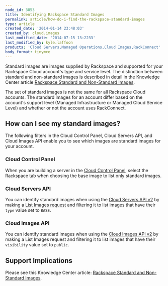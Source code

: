 ```yaml
---
node_id: 3853
title: Identifying Rackspace Standard Images
permalink: article/how-do-i-find-the-rackspace-standard-images
type: article
created_date: '2014-01-14 23:48:03'
created_by: cloud.images
last_modified_date: '2014-07-15 13:2233'
last_modified_by: kyle.laffoon
products: 'Cloud Servers,Managed Operations,Cloud Images,RackConnect'
body_format: tinymce
---
```


Standard images are images supplied by Rackspace and supported for your
Rackspace Cloud account's type and service level.  The distinction
between standard and non-standard images is described in detail in the
Knowledge Center article [Rackspace Standard and Non-Standard
Images](/knowledge_center/article/rackspace-standard-and-non-standard-images "Rackspace Standard and Non-Standard Images").

The set of standard images is not the same for all Rackspace Cloud
accounts.  The standard images for an account differ based on the
account's support level (Managed Infrastructure or Managed Cloud Service
Level) and whether or not the account uses RackConnect.

How can I see my standard images?
---------------------------------

The following filters in the Cloud Control Panel, Cloud Servers API, and
Cloud Images API enable you to see which images are standard images for
your account.

### Cloud Control Panel

When you are building a server in the [Cloud Control
Panel](https://mycloud.rackspace.com), select the Rackspace tab when
choosing the base image to list only standard images.

### Cloud Servers API

You can identify standard images when using the [Cloud Servers API
v2](http://docs.rackspace.com/servers/api/v2/cs-devguide/content/index.html "Rackspace Cloud Servers API documentation")
by making a [List Images
request](http://docs.rackspace.com/servers/api/v2/cs-devguide/content/List_Images-d1e4435.html) and
filtering it to list images that have their `type` value set to `BASE`.

### Cloud Images API

You can identify standard images when using the [Cloud Images API
v2](http://docs.rackspace.com/images/api/v2/ci-devguide/content/index.html "Rackspace Cloud Images API documentation")
by making a List Images request and filtering it to list images that
have their `visibility` value set to `public`.

Support Implications
--------------------

Please see this Knowledge Center article: [Rackspace Standard and
Non-Standard
Images](/knowledge_center/article/rackspace-standard-and-non-standard-images "Rackspace Standard and Non-Standard Images").

